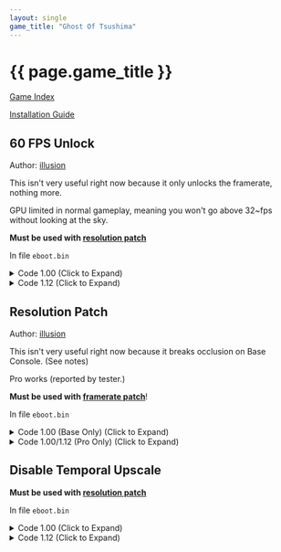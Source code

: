 ```yaml
---
layout: single
game_title: "Ghost Of Tsushima"
---
```


# {{ page.game_title }}

[Game Index](/patch/#ps4)

[Installation Guide](/install-instructions/)

## 60 FPS Unlock

Author: [illusion](https://twitter.com/illusion0002)

This isn't very useful right now because it only unlocks the framerate, nothing more.

GPU limited in normal gameplay, meaning you won't go above 32~fps without looking at the sky.

**Must be used with [resolution patch](#resolution-patch)**

In file `eboot.bin`

<details>
<summary>Code 1.00 (Click to Expand)</summary>

{% highlight none %}
39 05 CA B1 01 02 74 16 89 05 C2 B1 01 02

39 05 CA B1 01 02 EB 16 89 05 C2 B1 01 02
{% endhighlight %}

</details>

<details>
<summary>Code 1.12 (Click to Expand)</summary>

{% highlight none %}
39 05 5A DA 18 02 74 16 89 05 52 DA 18 02

39 05 5A DA 18 02 EB 16 89 05 52 DA 18 02
{% endhighlight %}

</details>

## Resolution Patch

Author: [illusion](https://twitter.com/illusion0002)

This isn't very useful right now because it breaks occlusion on Base Console. (See notes)

Pro works (reported by tester.)

**Must be used with [framerate patch](#60-fps-unlock)**!

In file `eboot.bin`

<details>
<summary>Code 1.00 (Base Only) (Click to Expand)</summary>

{% highlight none %}
0F 84 7C 00 00 00 48 B8 00 0F 00 00 70 08 00 00 48 B9 80 0C 00 00 08 07 00 00 48 89 05 D7 7D 2F 01 48 89 0D DC 7D 2F 01 C6 05 0E B5 02 02 01

0F 85 7C 00 00 00 48 B8 80 07 00 00 38 04 00 00 48 B9 C0 03 00 00 1C 02 00 00 48 89 05 D7 7D 2F 01 48 89 0D DC 7D 2F 01 C6 05 0E B5 02 02 00

# some notes:
# jnz to use pro path on base, (this doesn't fix culling)
# https://cdn.discordapp.com/attachments/842452358968508446/851187186011340871/0_42.mp4
# using pro path allows for full control over buffer render targets.
# as base use rcx for both front and back, this can be separated of course
# but would reqiure extra code
### set front buffer to 1920x1080
# 48 B8 00 0F 00 00 70 08 00 00
# 48 B8 80 07 00 00 38 04 00 00
###
### set back buffer to 960x540
# 48 B9 80 0C 00 00 08 07 00 00
# 48 B9 C0 03 00 00 1C 02 00 00
###
### disable temporal upscale
## otherwise you'll get this:
# https://cdn.discordapp.com/attachments/650395105479360514/854487869535551508/20210616_090846_00496201.png
# https://cdn.discordapp.com/attachments/650395105479360514/854487883100192788/20210616_090923_00844421.png
# C6 05 0E B5 02 02 01
# C6 05 0E B5 02 02 00
###
{% endhighlight %}

</details>

<details>
<summary>Code 1.00/1.12 (Pro Only) (Click to Expand)</summary>

{% highlight none %}
# set back buffer to 1600x900
48 B9 80 0C 00 00 08 07 00 00

48 B9 40 06 00 00 84 03 00 00
{% endhighlight %}

</details>

## Disable Temporal Upscale

**Must be used with [resolution patch](#resolution-patch)**

In file `eboot.bin`

<details>
<summary>Code 1.00 (Click to Expand)</summary>

{% highlight none %}
C6 05 0E B5 02 02 01

C6 05 0E B5 02 02 00
{% endhighlight %}

</details>

<details>
<summary>Code 1.12 (Click to Expand)</summary>

{% highlight none %}
C6 05 98 D3 19 02 01

C6 05 98 D3 19 02 00
{% endhighlight %}

</details>
